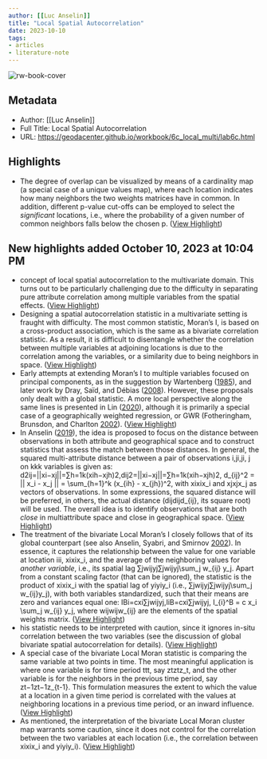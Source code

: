 ```yaml
---
author: [[Luc Anselin]]
title: "Local Spatial Autocorrelation"
date: 2023-10-10
tags: 
- articles
- literature-note
---
```

![rw-book-cover](https://readwise-assets.s3.amazonaws.com/static/images/article2.74d541386bbf.png)

## Metadata
- Author: [[Luc Anselin]]
- Full Title: Local Spatial Autocorrelation
- URL: https://geodacenter.github.io/workbook/6c_local_multi/lab6c.html

## Highlights
- The degree of overlap can be visualized by means of a cardinality map (a special case of a unique values map), where each location indicates how many neighbors the two weights matrices have in common. In addition, different p-value cut-offs can be employed to select the *significant* locations, i.e., where the probability of a given number of common neighbors falls below the chosen p. ([View Highlight](https://read.readwise.io/read/01hcd5d9mth981ddph57kfx33n))
## New highlights added October 10, 2023 at 10:04 PM
- concept of local spatial autocorrelation to the multivariate domain. This turns out to be particularly challenging due to the difficulty in separating pure attribute correlation among multiple variables from the spatial effects. ([View Highlight](https://read.readwise.io/read/01hcdjqg3785cqhx1agqtcg6cf))
- Designing a spatial autocorrelation statistic in a multivariate setting is fraught with difficulty. The most common statistic, Moran’s I, is based on a cross-product association, which is the same as a bivariate correlation statistic. As a result, it is difficult to disentangle whether the correlation between multiple variables at adjoining locations is due to the correlation among the variables, or a similarity due to being neighbors in space. ([View Highlight](https://read.readwise.io/read/01hcdjshntajf18wy848136qj0))
- Early attempts at extending Moran’s I to multiple variables focused on principal components, as in the suggestion by Wartenberg ([1985](https://geodacenter.github.io/workbook/6c_local_multi/lab6c.html#ref-Wartenberg:85)), and later work by Dray, Saïd, and Débias ([2008](https://geodacenter.github.io/workbook/6c_local_multi/lab6c.html#ref-Drayetal:08)). However, these proposals only dealt with a global statistic. A more local perspective along the same lines is presented in Lin ([2020](https://geodacenter.github.io/workbook/6c_local_multi/lab6c.html#ref-Lin:20)), although it is primarily a special case of a geographically weighted regression, or GWR (Fotheringham, Brunsdon, and Charlton [2002](https://geodacenter.github.io/workbook/6c_local_multi/lab6c.html#ref-Fotheringhametal:02)). ([View Highlight](https://read.readwise.io/read/01hcdjsynytzhz82x9a5ghz09e))
- In Anselin ([2019](https://geodacenter.github.io/workbook/6c_local_multi/lab6c.html#ref-Anselin:18)), the idea is proposed to focus on the distance between observations in both attribute and geographical space and to construct statistics that assess the match between those distances. In general, the squared multi-attribute distance between a pair of observations i,ji,ji, j on kkk variables is given as:
  d2ij=||xi−xj||=∑h=1k(xih−xjh)2,dij2=||xi−xj||=∑h=1k(xih−xjh)2,
  d_{ij}^2 = || x_i - x_j || = \sum_{h=1}^k (x_{ih} - x_{jh})^2, with xixix_i and xjxjx_j as vectors of observations. In some expressions, the squared distance will be preferred, in others, the actual distance (dijdijd_{ij}, its square root) will be used. The overall idea is to identify observations that are both *close* in multiattribute space and close in geographical space. ([View Highlight](https://read.readwise.io/read/01hcdjv63ftcbcdqa0n49xzbzd))
- The treatment of the bivariate Local Moran’s I closely follows that of its global counterpart (see also Anselin, Syabri, and Smirnov [2002](https://geodacenter.github.io/workbook/6c_local_multi/lab6c.html#ref-Anselinetal:02b)). In essence, it captures the relationship between the value for one variable at location iii, xixix_i, and the average of the neighboring values for *another variable*, i.e., its spatial lag ∑jwijyj∑jwijyj\sum_j w_{ij} y_j. Apart from a constant scaling factor (that can be ignored), the statistic is the product of xixix_i with the spatial lag of yiyiy_i (i.e., ∑jwijyj∑jwijyj\sum_j w_{ij}y_j), with both variables standardized, such that their means are zero and variances equal one:
  IBi=cxi∑jwijyj,IiB=cxi∑jwijyj,
  I_{i}^B = c x_i \sum_j w_{ij} y_j, where wijwijw_{ij} are the elements of the spatial weights matrix. ([View Highlight](https://read.readwise.io/read/01hcdjwyskd8ty0ry25gskq2ax))
- his statistic needs to be interpreted with caution, since it ignores in-situ correlation between the two variables (see the discussion of global bivariate spatial autocorrelation for details). ([View Highlight](https://read.readwise.io/read/01hcdjx95akhtfb8kra2f3pksw))
- A special case of the bivariate Local Moran statistic is comparing the same variable at two points in time. The most meaningful application is where one variable is for time period ttt, say ztztz_t, and the other variable is for the neighbors in the previous time period, say zt−1zt−1z_{t-1}. This formulation measures the extent to which the value at a location in a given time period is correlated with the values at neighboring locations in a previous time period, or an inward influence. ([View Highlight](https://read.readwise.io/read/01hcdjy2mwrv58r7bf48yk54ny))
- As mentioned, the interpretation of the bivariate Local Moran cluster map warrants some caution, since it does not control for the correlation between the two variables at each location (i.e., the correlation between xixix_i and yiyiy_i). ([View Highlight](https://read.readwise.io/read/01hcdk1b38ar7g6acyf6216sx8))
